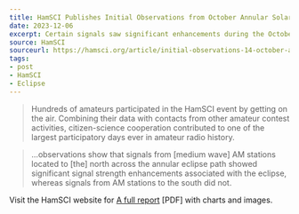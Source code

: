```yaml
---
title: HamSCI Publishes Initial Observations from October Annular Solar Eclipse
date: 2023-12-06
excerpt: Certain signals saw significant enhancements during the October eclipse.
source: HamSCI
sourceurl: https://hamsci.org/article/initial-observations-14-october-annular-solar-eclipse
tags:
- post
- HamSCI
- Eclipse
---
```

> Hundreds of amateurs participated in the HamSCI event by getting on the air. Combining their data with contacts from other amateur contest activities, citizen-science cooperation contributed to one of the largest participatory days ever in amateur radio history. 

> ...observations show that signals from [medium wave] AM stations located to [the] north across the annular eclipse path showed significant signal strength enhancements associated with the eclipse, whereas signals from AM stations to the south did not.

Visit the HamSCI website for [A full report](https://hamsci.org/sites/default/files/article/photos/Post%20Annular%20Eclipse%20Release%201%20December%202023%20with%20Graphics%20V1.1.pdf) [PDF] with charts and images.